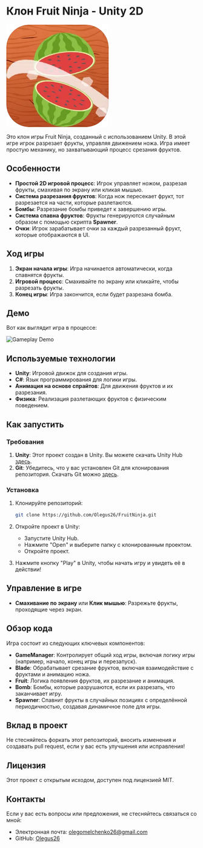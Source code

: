 # Клон Fruit Ninja - Unity 2D

![Fruit Ninja Screenshot](Assets/Fruit_Ninja_icon.png)

Это клон игры Fruit Ninja, созданный с использованием Unity. В этой игре игрок разрезает фрукты, управляя движением ножа. Игра имеет простую механику, но захватывающий процесс срезания фруктов.

## Особенности

- **Простой 2D игровой процесс**: Игрок управляет ножом, разрезая фрукты, смахивая по экрану или кликая мышью.
- **Система разрезания фруктов**: Когда нож пересекает фрукт, тот разрезается на части, которые разлетаются.
- **Бомбы**: Разрезание бомбы приведет к завершению игры.
- **Система спавна фруктов**: Фрукты генерируются случайным образом с помощью скрипта **Spawner**.
- **Очки**: Игрок зарабатывает очки за каждый разрезанный фрукт, которые отображаются в UI.

## Ход игры
1. **Экран начала игры**: Игра начинается автоматически, когда спавнятся фрукты.
2. **Игровой процесс**: Смахивайте по экрану или кликайте, чтобы разрезать фрукты.
3. **Конец игры**: Игра закончится, если будет разрезана бомба.

## Демо

Вот как выглядит игра в процессе:

![Gameplay Demo](Assets/Movie_004.gif)

## Используемые технологии
- **Unity**: Игровой движок для создания игры.
- **C#**: Язык программирования для логики игры.
- **Анимация на основе спрайтов**: Для движения фруктов и их разрезания.
- **Физика**: Реализация разлетающих фруктов с физическим поведением.

## Как запустить

### Требования
1. **Unity**: Этот проект создан в Unity. Вы можете скачать Unity Hub [здесь](https://unity.com/).
2. **Git**: Убедитесь, что у вас установлен Git для клонирования репозитория. Скачать Git можно [здесь](https://git-scm.com/).

### Установка

1. Клонируйте репозиторий:
    ```bash
    git clone https://github.com/Olegus26/FruitNinja.git
    ```

2. Откройте проект в Unity:
    - Запустите Unity Hub.
    - Нажмите "Open" и выберите папку с клонированным проектом.
    - Откройте проект.

3. Нажмите кнопку "Play" в Unity, чтобы начать игру и увидеть её в действии!

## Управление в игре
- **Смахивание по экрану** или **Клик мышью**: Разрежьте фрукты, проходящие через экран.

## Обзор кода
Игра состоит из следующих ключевых компонентов:

- **GameManager**: Контролирует общий ход игры, включая логику игры (например, начало, конец игры и перезапуск).
- **Blade**: Обрабатывает срезание фруктов, включая взаимодействие с фруктами и анимацию ножа.
- **Fruit**: Логика появления фруктов, их разрезание и анимация.
- **Bomb**: Бомбы, которые разрушаются, если их разрезать, что заканчивает игру.
- **Spawner**: Спавнит фрукты в случайных позициях с определённой периодичностью, создавая динамичное поле для игры.

## Вклад в проект
Не стесняйтесь форкать этот репозиторий, вносить изменения и создавать pull request, если у вас есть улучшения или исправления!

## Лицензия
Этот проект с открытым исходом, доступен под лицензией MIT.

## Контакты
Если у вас есть вопросы или предложения, не стесняйтесь связаться со мной:
- Электронная почта: olegomelchenko26@gmail.com
- GitHub: [Olegus26](https://github.com/Olegus26)

